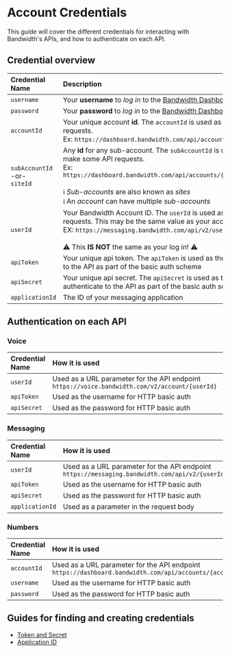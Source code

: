 # Account Credentials

This guide will cover the different credentials for interacting with Bandwidth's APIs, and how to authenticate on each API.

## Credential overview

| Credential Name                        | Description                                                                                                                                                                                                                                                                                          | Example                              |
|:---------------------------------------|:-----------------------------------------------------------------------------------------------------------------------------------------------------------------------------------------------------------------------------------------------------------------------------------------------------|:-------------------------------------|
| `username`                             | Your **username** to *log in* to the [Bandwidth Dashboard](https://dashboard.bandwidth.com)                                                                                                                                                                                                          |  `jdoe`                               |
| `password`                             | Your **password** to *log in* to the [Bandwidth Dashboard](https://dashboard.bandwidth.com)                                                                                                                                                                                                          |  `correct-horse-battery-staple`       |
| `accountId`                            | Your unique account **id**.  The `accountId` is used as part of the url to make API requests. <br> Ex: `https://dashboard.bandwidth.com/api/accounts/{accountId}/`                                                                                                                                   |  `920012`                             |
| `subAccountId` <br> -or- <br> `siteId` | Any **id** for any sub-account.  The `subAccountId` is used as part of the url to make some API requests. <br> Ex: `https://dashboard.bandwidth.com/api/accounts/{accountId}/sites/{sideId}` <br><br> ℹ️ *Sub-accounts* are also known as *sites* <br> ℹ️ An *account* can have multiple *sub-accounts*|  `13606`                              |
| `userId`                               | Your Bandwidth Account ID. The `userId` is used as part of the url to make API requests. This may be the same value as your accountId. <br> EX: `https://messaging.bandwidth.com/api/v2/users/{userId}/messages` <br><br> ⚠️ This **IS NOT** the same as your log in! ⚠️                                                                                |  `u-sd89g93epa2nb4euazd83kv8` OR `920012` |
| `apiToken`                             | Your unique api token.  The `apiToken` is used as the **username** to authenticate to the API as part of the basic auth scheme                                                                                                                                                                       |  `f12a9edeed04ecd21b303c6f1f9f0831a1482f7f3c59199e`          |
| `apiSecret`                            | Your unique api secret.  The `apiSecret` is used as the **password** to authenticate to the API as part of the basic auth scheme                                                                                                                                                                     |  `j54935lddasl837592356aasdf8359hlo3` |
| `applicationId` | The ID of your messaging application | `532qd-fk5odk5-dlslka40-l5k3lsdmc` |

## Authentication on each API

### Voice

| Credential Name  | How it is used |
|:---------------------------------------|:-------------------|
| `userId`                             | Used as a URL parameter for the API endpoint `https://voice.bandwidth.com/v2/account/{userId}`   |
| `apiToken`                             | Used as the username for HTTP basic auth  | 
| `apiSecret`                             | Used as the password for HTTP basic auth  | 

### Messaging

| Credential Name  | How it is used |
|:---------------------------------------|:-------------------|
| `userId`                             | Used as a URL parameter for the API endpoint `https://messaging.bandwidth.com/api/v2/{userId}/messages`   |
| `apiToken`                             | Used as the username for HTTP basic auth  | 
| `apiSecret`                             | Used as the password for HTTP basic auth  | 
| `applicationId`        | Used as a parameter in the request body  | 

### Numbers

| Credential Name  | How it is used |
|:---------------------------------------|:-------------------|
| `accountId`  | Used as a URL parameter for the API endpoint `https://dashboard.bandwidth.com/api/accounts/{accountId}`   |
| `username` | Used as the username for HTTP basic auth  | 
| `password`  | Used as the password for HTTP basic auth  | 

## Guides for finding and creating credentials
* [Token and Secret](https://support.bandwidth.com/hc/en-us/articles/360014110974)
* [Application ID](https://support.bandwidth.com/hc/en-us/articles/360013007654)

<br><br>
